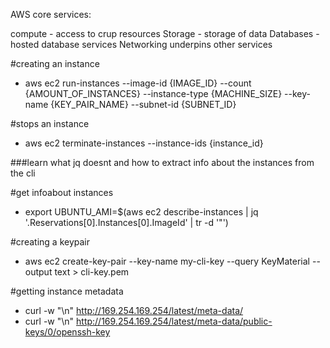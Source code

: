 AWS core services:

compute - access to crup resources
Storage - storage of data
Databases - hosted database services
Networking underpins other services


#creating an instance
- aws ec2 run-instances --image-id {IMAGE_ID} --count {AMOUNT_OF_INSTANCES} --instance-type {MACHINE_SIZE} --key-name {KEY_PAIR_NAME} --subnet-id {SUBNET_ID}

#stops an instance
- aws ec2 terminate-instances --instance-ids {instance_id}

###learn what jq doesnt and how to extract info about the instances from the cli 

#get infoabout instances
- export UBUNTU_AMI=$(aws ec2 describe-instances | jq '.Reservations[0].Instances[0].ImageId' | tr -d '"')

#creating a keypair
- aws ec2 create-key-pair --key-name my-cli-key --query KeyMaterial --output text > cli-key.pem


#getting instance metadata
- curl -w "\n" http://169.254.169.254/latest/meta-data/
- curl -w "\n" http://169.254.169.254/latest/meta-data/public-keys/0/openssh-key